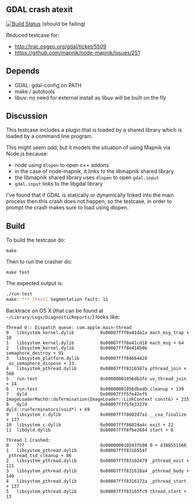 ## GDAL crash atexit

[![Build Status](https://secure.travis-ci.org/springmeyer/gdal-atexit-crash.png)](https://travis-ci.org/springmeyer/gdal-atexit-crash) (should be failing)

Reduced testcase for:

 - http://trac.osgeo.org/gdal/ticket/5509
 - https://github.com/mapnik/node-mapnik/issues/251

## Depends

 - GDAL: gdal-config on PATH
 - make / autotools
 - libuv: no need for external install as libuv will be built on the fly

## Discussion

This testcase includes a plugin that is loaded by a shared library which is loaded by a command line program.

This might seem odd, but it models the situation of using Mapnik via Node.js because:

  - node using `dlopen` to open c++ addons
  - in the case of node-mapnik, it links to the libmapnik shared library
  - the libmapnik shared library uses `dlopen` to open `gdal.input`
  - `gdal.input` links to the libgdal library

I've found that if GDAL is statically or dynamically linked into the main process then this crash does not happen, so the testcase, in order to prompt the crash makes sure to load using dlopen.

## Build

To build the testcase do:

    make

Then to run the crasher do:

    make test

The expected output is:

```sh
./run-test
make: *** [test] Segmentation fault: 11
```

Backtrace on OS X (that can be found at `~/Library/Logs/DiagnosticReports/`) looks like:

```
Thread 0:: Dispatch queue: com.apple.main-thread
0   libsystem_kernel.dylib          0x00007fff8e41da1a mach_msg_trap + 10
1   libsystem_kernel.dylib          0x00007fff8e41cd18 mach_msg + 64
2   libsystem_kernel.dylib          0x00007fff8e41850b semaphore_destroy + 91
3   libsystem_platform.dylib        0x00007fff84664428 _os_semaphore_dispose + 23
4   libsystem_pthread.dylib         0x00007fff8316587a pthread_join + 568
5   run-test                        0x00000001056db3fe uv_thread_join + 14
6   run-test                        0x00000001056dbadb cleanup + 139
7   dyld                            0x00007fff5fe42ef5 ImageLoaderMachO::doTermination(ImageLoader::LinkContext const&) + 215
8   dyld                            0x00007fff5fe33279 dyld::runTerminators(void*) + 69
9   libsystem_c.dylib               0x00007fff8602d7a1 __cxa_finalize + 177
10  libsystem_c.dylib               0x00007fff8602da4c exit + 22
11  libdyld.dylib                   0x00007fff8fbe2604 start + 8

Thread 1 Crashed:
0   ???                             0x000000010593fb90 0 + 4388551568
1   libsystem_pthread.dylib         0x00007fff8316554f _pthread_tsd_cleanup + 86
2   libsystem_pthread.dylib         0x00007fff83162479 _pthread_exit + 111
3   libsystem_pthread.dylib         0x00007fff831618a4 _pthread_body + 149
4   libsystem_pthread.dylib         0x00007fff8316172a _pthread_start + 137
5   libsystem_pthread.dylib         0x00007fff83165fc9 thread_start + 13
```